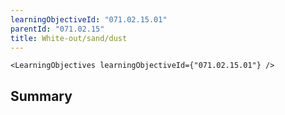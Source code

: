 ```yaml
---
learningObjectiveId: "071.02.15.01"
parentId: "071.02.15"
title: White-out/sand/dust
---
```


```tsx eval
<LearningObjectives learningObjectiveId={"071.02.15.01"} />
```

## Summary

